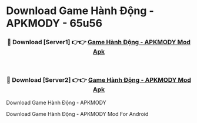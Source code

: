 # Download Game Hành Động - APKMODY - 65u56


<div align="center">
<h3>🔴 Download [Server1] 👉👉 <a href="https://apk-comot.site?title=Game_Hành_Động_-_APKMODY">Game Hành Động - APKMODY Mod Apk</a></h3><br>
<h3>🔴 Download [Server2] 👉👉 <a href="https://apk-comot.site?title=Game_Hành_Động_-_APKMODY">Game Hành Động - APKMODY Mod Apk</a></h3>
</div>



Download Game Hành Động - APKMODY 

Download Game Hành Động - APKMODY Mod For Android